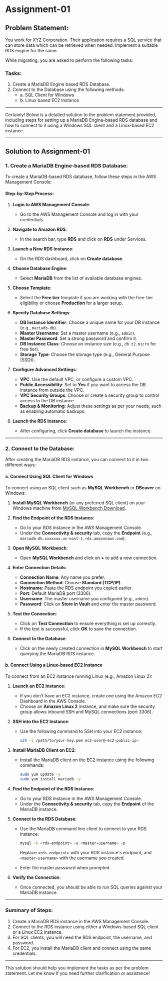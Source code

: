 # Assignment-01

## Problem Statement:
You work for XYZ Corporation. Their application requires a SQL service that can store data which can be retrieved when needed. Implement a suitable RDS engine for the same.

While migrating, you are asked to perform the following tasks:

### Tasks:
1. Create a MariaDB Engine based RDS Database.
2. Connect to the Database using the following methods:
   - a. SQL Client for Windows
   - b. Linux based EC2 Instance

---
Certainly! Below is a detailed solution to the problem statement provided, including steps for setting up a MariaDB Engine-based RDS database and how to connect to it using a Windows SQL client and a Linux-based EC2 instance.

---

## **Solution to Assignment-01**

### **1. Create a MariaDB Engine-based RDS Database:**

To create a MariaDB-based RDS database, follow these steps in the AWS Management Console:

#### **Step-by-Step Process:**

1. **Login to AWS Management Console**:
   - Go to the AWS Management Console and log in with your credentials.

2. **Navigate to Amazon RDS**:
   - In the search bar, type **RDS** and click on **RDS** under Services.

3. **Launch a New RDS Instance**:
   - On the RDS dashboard, click on **Create database**.
   
4. **Choose Database Engine**:
   - Select **MariaDB** from the list of available database engines.

5. **Choose Template**:
   - Select the **Free tier** template if you are working with the free-tier eligibility or choose **Production** for a larger setup.

6. **Specify Database Settings**:
   - **DB Instance Identifier**: Choose a unique name for your DB instance (e.g., `mariadb-db`).
   - **Master Username**: Set a master username (e.g., `admin`).
   - **Master Password**: Set a strong password and confirm it.
   - **DB Instance Class**: Choose an instance size (e.g., `db.t2.micro` for free tier).
   - **Storage Type**: Choose the storage type (e.g., General Purpose (SSD)).
   
7. **Configure Advanced Settings**:
   - **VPC**: Use the default VPC, or configure a custom VPC.
   - **Public Accessibility**: Set to **Yes** if you want to access the DB instance from outside the VPC.
   - **VPC Security Groups**: Choose or create a security group to control access to the DB instance.
   - **Backup & Monitoring**: Adjust these settings as per your needs, such as enabling automatic backups.

8. **Launch the RDS Instance**:
   - After configuring, click **Create database** to launch the instance.

---

### **2. Connect to the Database:**

After creating the MariaDB RDS instance, you can connect to it in two different ways:

#### **a. Connect Using SQL Client for Windows**

To connect using an SQL client such as **MySQL Workbench** or **DBeaver** on Windows:

1. **Install MySQL Workbench** (or any preferred SQL client) on your Windows machine from [MySQL Workbench Download](https://dev.mysql.com/downloads/workbench/).

2. **Find the Endpoint of the RDS Instance**:
   - Go to your RDS instance in the AWS Management Console.
   - Under the **Connectivity & security** tab, copy the **Endpoint** (e.g., `mariadb-db.xxxxxxx.us-east-1.rds.amazonaws.com`).

3. **Open MySQL Workbench**:
   - Open **MySQL Workbench** and click on **+** to add a new connection.

4. **Enter Connection Details**:
   - **Connection Name**: Any name you prefer.
   - **Connection Method**: Choose **Standard (TCP/IP)**.
   - **Hostname**: Paste the RDS endpoint you copied earlier.
   - **Port**: Default MariaDB port (3306).
   - **Username**: The master username you configured (e.g., `admin`).
   - **Password**: Click on **Store in Vault** and enter the master password.

5. **Test the Connection**:
   - Click on **Test Connection** to ensure everything is set up correctly.
   - If the test is successful, click **OK** to save the connection.

6. **Connect to the Database**:
   - Click on the newly created connection in **MySQL Workbench** to start querying the MariaDB RDS instance.

#### **b. Connect Using a Linux-based EC2 Instance**

To connect from an EC2 instance running Linux (e.g., Amazon Linux 2):

1. **Launch an EC2 Instance**:
   - If you don’t have an EC2 instance, create one using the Amazon EC2 Dashboard in the AWS Console.
   - Choose an **Amazon Linux 2** instance, and make sure the security group allows inbound SSH and MySQL connections (port 3306).

2. **SSH into the EC2 Instance**:
   - Use the following command to SSH into your EC2 instance:
     ```bash
     ssh -i /path/to/your-key.pem ec2-user@<ec2-public-ip>
     ```

3. **Install MariaDB Client on EC2**:
   - Install the MariaDB client on the EC2 instance using the following commands:
     ```bash
     sudo yum update -y
     sudo yum install mariadb -y
     ```

4. **Find the Endpoint of the RDS Instance**:
   - Go to your RDS instance in the AWS Management Console.
   - Under the **Connectivity & security** tab, copy the **Endpoint** of the MariaDB instance.

5. **Connect to the RDS Database**:
   - Use the MariaDB command line client to connect to your RDS instance:
     ```bash
     mysql -h <rds-endpoint> -u <master-username> -p
     ```
     Replace `<rds-endpoint>` with your RDS instance's endpoint, and `<master-username>` with the username you created.

   - Enter the master password when prompted.

6. **Verify the Connection**:
   - Once connected, you should be able to run SQL queries against your MariaDB instance.

---

### **Summary of Steps:**

1. Create a MariaDB RDS instance in the AWS Management Console.
2. Connect to the RDS instance using either a Windows-based SQL client or a Linux EC2 instance.
3. For SQL clients, you will need the RDS endpoint, the username, and password.
4. For EC2, you install the MariaDB client and connect using the same credentials.

---

This solution should help you implement the tasks as per the problem statement. Let me know if you need further clarification or assistance!

 
